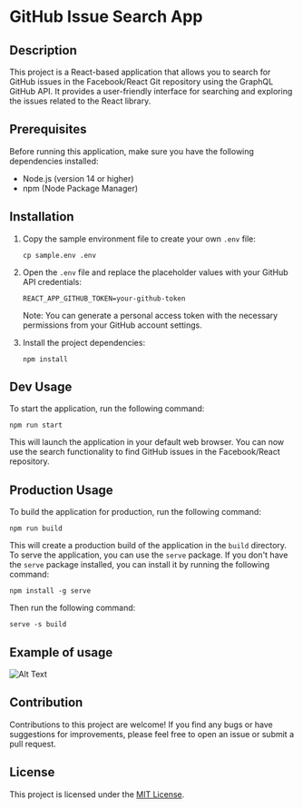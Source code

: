# GitHub Issue Search App

## Description

This project is a React-based application that allows you to search for GitHub issues in the Facebook/React Git repository using the GraphQL GitHub API. It provides a user-friendly interface for searching and exploring the issues related to the React library.

## Prerequisites

Before running this application, make sure you have the following dependencies installed:

- Node.js (version 14 or higher)
- npm (Node Package Manager)

## Installation

1.  Copy the sample environment file to create your own `.env` file:

       ```shell
       cp sample.env .env
       ```

2. Open the `.env` file and replace the placeholder values with your GitHub API credentials:

   ```plaintext
   REACT_APP_GITHUB_TOKEN=your-github-token
   ```

   Note: You can generate a personal access token with the necessary permissions from your GitHub account settings.

3. Install the project dependencies:

   ```shell
   npm install
   ```

## Dev Usage

To start the application, run the following command:

```shell
npm run start
```

This will launch the application in your default web browser. You can now use the search functionality to find GitHub issues in the Facebook/React repository.


## Production Usage

To build the application for production, run the following command:

```shell
npm run build
```

This will create a production build of the application in the `build` directory. 
To serve the application, you can use the `serve` package. If you don't have the `serve` package installed, you can install it by running the following command:

```shell
npm install -g serve
```
    
Then run the following command:
    
```shell
serve -s build
```

## Example of usage

![Alt Text](./public/assets/example-app-usage.gif)

## Contribution

Contributions to this project are welcome! If you find any bugs or have suggestions for improvements, please feel free to open an issue or submit a pull request.

## License

This project is licensed under the [MIT License](LICENSE).